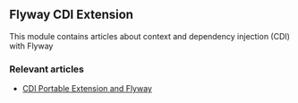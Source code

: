 ## Flyway CDI Extension

This module contains articles about context and dependency injection (CDI) with Flyway

### Relevant articles

- [CDI Portable Extension and Flyway](https://www.baeldung.com/cdi-portable-extension)
